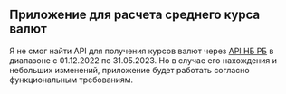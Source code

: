 ## Приложение для расчета среднего курса валют
Я не смог найти API для получения курсов валют через [API НБ РБ](https://www.nbrb.by/apihelp/exrates) в диапазоне с 01.12.2022 по 31.05.2023.
Но в случае его нахождения и небольших изменений, приложение будет работать согласно функциональным требованиям.


